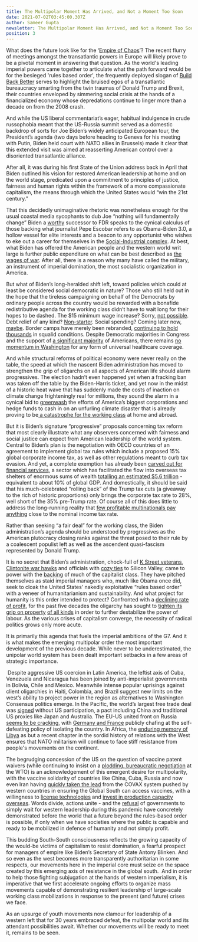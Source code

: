 ```yaml
---
title: The Multipolar Moment Has Arrived, and Not a Moment Too Soon
date: 2021-07-02T03:45:00.307Z
author: Sameer Gupta
newsletter: The Multipolar Moment Has Arrived, and Not a Moment Too Soon
position: 3
---
```

What does the future look like for the ‘[Empire of Chaos](https://www.counterpunch.org/2014/12/19/empire-of-chaos/)’? The recent flurry of meetings amongst the transatlantic powers in Europe will likely prove to be a pivotal moment in answering that question. As the world's leading imperial powers came together to articulate what the path forward would be for the besieged 'rules based order', the frequently deployed slogan of [Build Back Better](https://www.whitehouse.gov/briefing-room/statements-releases/2021/06/12/fact-sheet-president-biden-and-g7-leaders-launch-build-back-better-world-b3w-partnership/) serves to highlight the bruised egos of a transatlantic bureaucracy smarting from the twin traumas of Donald Trump and Brexit, their countries enveloped by simmering social crisis at the hands of a financialized economy whose depredations continue to linger more than a decade on from the 2008 crash. 



And while the US liberal commentariat’s eager, habitual indulgence in crude russophobia meant that the US-Russia summit served as a domestic backdrop of sorts for Joe Biden’s widely anticipated European tour, the President’s agenda (two days before heading to Geneva for his meeting with Putin, Biden held court with NATO allies in Brussels) made it clear that this extended visit was aimed at reasserting American control over a disoriented transatlantic alliance.



After all, it was during his first State of the Union address back in April that Biden outlined his vision for restored American leadership at home and on the world stage, predicated upon a commitment to principles of justice, fairness and human rights within the framework of a more compassionate capitalism, the means through which the United States would “win the 21st century.” 



That this decidedly unimaginative rhetoric was nonetheless enough for the usual coastal media sycophants to dub Joe “nothing will fundamentally change” Biden a [worthy](https://www.nytimes.com/2021/04/12/opinion/biden-fdr-new-deal.html) successor to FDR speaks to the cynical calculus of those backing what journalist Pepe Escobar refers to as Obama-Biden 3.0, a hollow vessel for elite interests and a beacon to any opportunist who wishes to eke out a career for themselves in the [Social-Industrial complex](https://archive.org/details/TheSocial-industrialComplex/page/n3/mode/2up). At best, what Biden has offered the American people and the western world writ large is further public expenditure on what can be best described as [the wages of war](https://journals.openedition.org/lisa/5371?lang=en). After all, there is a reason why many have called the military, an instrument of imperial domination, the most socialistic organization in America.



But what of Biden’s long-heralded shift left, toward policies which could at least be considered social democratic in nature? Those who still held out in the hope that the tireless campaigning on behalf of the Democrats by ordinary people across the country would be rewarded with a bonafide redistributive agenda for the working class didn’t have to wait long for their hopes to be dashed. The $15 minimum wage increase? [](https://www.theguardian.com/commentisfree/2021/mar/01/joe-biden-minimum-wage-democrats)Sorry, [not possible](https://www.theguardian.com/commentisfree/2021/mar/01/joe-biden-minimum-wage-democrats). Debt relief of any kind? [Non-starter](https://www.counterpunch.org/2021/06/11/bidens-broken-promises-spell-hard-times-ahead/). Social spending? Coming later now, [maybe](https://www.usnews.com/news/politics/articles/2021-06-29/biden-sells-human-infrastructure-plan-despite-imperiled-bipartisan-package). Border camps have merely been rebranded, [continuing to hold thousands](https://www.bbc.com/news/world-us-canada-57561760) in squalid conditions. Despite Democratic majorities in Congress and the support of [a significant majority](https://www.cnbc.com/2021/05/26/health-care-news-democrats-murray-pallone-to-create-public-option-bill.html) of Americans, there remains [no momentum in Washington](https://www.nbcnews.com/politics/joe-biden/health-insurance-public-option-might-be-fizzling-left-ok-n1269571) for any form of universal healthcare coverage. 



And while structural reforms of political economy were never really on the table, the speed at which the nascent Biden administration has moved to strengthen the grip of oligarchs on all aspects of American life should alarm progressives. The election hadn’t even happened yet when a fracking ban was taken off the table by the Biden-Harris ticket, and yet now in the midst of a historic heat wave that has suddenly made the costs of inaction on climate change frighteningly real for millions, they sound the alarm in a cynical bid to [greenwash](https://monthlyreview.org/2008/11/01/capitalist-and-socialist-responses-to-the-ecological-crisis/) the efforts of America’s biggest corporations and hedge funds to cash in on an unfurling climate disaster that is already proving to be[ a catastrophe for the working class](https://inthesetimes.com/article/climate-change-heat-wave-pacific-northwest-workers-rights-unions-farm-construction) at home and abroad. 



But it is Biden’s signature “progressive” proposals concerning tax reform that most clearly illustrate what any observers concerned with fairness and social justice can expect from American leadership of the world system. Central to Biden’s plan is the negotiation with OECD countries of an agreement to implement global tax rules which include a proposed 15% global corporate income tax, as well as other regulations meant to curb tax evasion. And yet, a complete exemption has already been [carved out for financial services](https://www.ft.com/content/f10b3e92-03e9-402b-9462-237f53b4d140), a sector which has facilitated the flow into overseas tax shelters of enormous sums of wealth [totalling an estimated $5.6 trillion](https://thetricontinental.org/working-document-1/) - equivalent to about 10% of global GDP. And domestically, it should be said that his much-celebrated “rolling back” of the Trump tax cuts (a giveaway to the rich of historic proportions) only brings the corporate tax rate to 28%, well short of the 35% pre-Trump rate. Of course all of this does little to address the long-running reality that [few profitable multinationals pay anything](https://www.washingtonpost.com/business/2021/04/05/corporations-federal-taxes/) close to the nominal income tax rate.    



Rather than seeking “a fair deal” for the working class, the Biden administration’s agenda should be understood by progressives as the American plutocracy closing ranks against the threat posed to their rule by a coalescent populist left as well as the ascendent quasi-fascism represented by Donald Trump. 



It is no secret that Biden’s administration, chock-full of [K Street veterans](https://www.politico.com/news/2020/11/23/westexec-advisors-biden-cabinet-440072), [Clintonite war hawks](https://www.indianpunchline.com/biden-wants-to-remain-engaged-with-russia-china/) and officials with [cozy ties](https://prospect.org/power/when-the-pentagon-visits-silicon-valley-apple-google-palantir/) to Silicon Valley, came to power with the [backing](https://www.npr.org/2020/08/17/902626429/wall-streets-big-money-is-betting-on-biden-and-democrats-in-2020) of much of the capitalist class. They have pitched themselves as staid imperial managers who, much like Obama once did, seek to cloak the United States’ nakedly exploitative “rules based order” with a veneer of humanitarianism and sustainability. And what project for humanity is this order intended to protect? Confronted with a [declining rate of profit](https://monthlyreview.org/2021/01/01/the-contagion-of-capital/), for the past five decades the oligarchy has sought to [tighten its grip on property](https://www.jstor.org/stable/4394763) [of all kinds](https://www.theatlantic.com/technology/archive/2019/02/single-family-landlords-wall-street/582394/) in order to further destabilize the power of labour. As the various crises of capitalism converge, the necessity of radical politics grows only more acute.



It is primarily this agenda that fuels the imperial ambitions of the G7. And it is what makes the emerging multipolar order the most important development of the previous decade. While never to be underestimated, the unipolar world system has been dealt important setbacks in a few areas of strategic importance. 



 Despite aggressive US coercion in Latin America, the leftist axis of Cuba, Venezuela and Nicaragua has been joined by anti-imperialist governments in Bolivia, Chile and Mexico. Meanwhile intense popular uprisings against client oligarchies in Haiti, Colombia, and Brazil suggest new limits on the west’s ability to project power in the region as alternatives to Washington Consensus politics emerge. In the Pacific, the world’s largest free trade deal was [signed](http://www.china.org.cn/world/2021-06/26/content_77589219.htm) without US participation, a pact including China and traditional US proxies like Japan and Australia. The EU-US united front on Russia [seems to be cracking](https://peoplesdispatch.org/2021/04/06/why-ukraines-borders-are-back-at-the-center-of-geopolitics/), with [Germany and France](https://www.theglobeandmail.com/world/article-france-germany-drop-plans-for-russia-summit-after-eu-outcry-2/) publicly chafing at the self-defeating policy of isolating the country. In Africa, the [enduring memory of Libya](https://www.blackstarnews.com/global-politics/africa/dont-allow-another-us-nato-libya-in-the-horn-of-africa.html) as but a recent chapter in the sordid history of relations with the West ensures that NATO militarism will continue to face stiff resistance from people's movements on the continent. 



The begrudging concession of the US on the question of vaccine patent waivers (while continuing to insist on a [plodding, bureaucratic negotiation](https://www.indianpunchline.com/bidens-decision-on-trips-waiver-is-political-theatre-india-cannot-pin-hopes-on-it/) at the WTO) is an acknowledgement of this emergent desire for multipolarity, with the vaccine solidarity of countries like China, Cuba, Russia and now even Iran having [quickly taken the lead](https://mronline.org/2021/04/02/the-vaccine-must-be-a-common-good-for-humanity/) from the COVAX system pushed by western countries in ensuring the Global South can access vaccines, with a willingness to [license technologies](https://www.businesstoday.in/latest/world/story/russia-only-nation-ready-to-transfer-covid-19-vaccine-tech-vladimir-putin-298304-2021-06-06) and [invest in production capacity overseas](https://healthpolicy-watch.news/russia-and-chinas-bilateral-vaccine/). Words divide, actions unite - and the [refusal](https://progressive.international/wire/2021-06-18-after-failure-of-g7-global-south-countries-come-together-to-end-the-pandemic-with-solidarity-not-charity/en) of governments to simply wait for western leadership during this pandemic have concretely demonstrated before the world that a future beyond the rules-based order is possible, if only when we have societies where the public is capable and ready to be mobilized in defence of humanity and not simply profit. 



This budding South-South consciousness reflects the growing capacity of the would-be victims of capitalism to resist domination, a fearful prospect for managers of empire like Biden’s Secretary of State Antony Blinken. And so even as the west becomes more transparently authoritarian in some respects, our movements here in the imperial core must seize on the space created by this emerging axis of resistance in the global south.  And in order to help those fighting subjugation at the hands of western imperialism, it is imperative that we first accelerate ongoing efforts to organize mass movements capable of demonstrating resilient leadership of large-scale working class mobilizations in response to the present (and future) crises we face. 



As an upsurge of youth movements now clamour for leadership of a western left that for 30 years embraced defeat, the multipolar world and its attendant possibilities await. Whether our movements will be ready to meet it, remains to be seen.